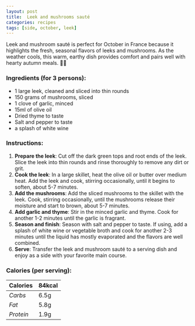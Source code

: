 ```yaml
---
layout: post
title:  Leek and mushrooms sauté
categories: recipes
tags: [side, october, leek]
---
```


Leek and mushroom sauté is perfect for October in France because it highlights the fresh, seasonal flavors of leeks and mushrooms. As the weather cools, this warm, earthy dish provides comfort and pairs well with hearty autumn meals. 🍂🍄

### Ingredients (for 3 persons):
- 1 large leek, cleaned and sliced into thin rounds
- 150 grams of mushrooms, sliced
- 1 clove of garlic, minced
- 15ml of olive oil
- Dried thyme to taste
- Salt and pepper to taste
- a splash of white wine

### Instructions:

1. **Prepare the leek**: Cut off the dark green tops and root ends of the leek. Slice the leek into thin rounds and rinse thoroughly to remove any dirt or grit.
2. **Cook the leek**: In a large skillet, heat the olive oil or butter over medium heat. Add the leek and cook, stirring occasionally, until it begins to soften, about 5-7 minutes.
3. **Add the mushrooms**: Add the sliced mushrooms to the skillet with the leek. Cook, stirring occasionally, until the mushrooms release their moisture and start to brown, about 5-7 minutes.
4. **Add garlic and thyme**: Stir in the minced garlic and thyme. Cook for another 1-2 minutes until the garlic is fragrant.
5. **Season and finish**: Season with salt and pepper to taste. If using, add a splash of white wine or vegetable broth and cook for another 2-3 minutes until the liquid has mostly evaporated and the flavors are well combined.
6. **Serve**: Transfer the leek and mushroom sauté to a serving dish and enjoy as a side with your favorite main course.

### Calories (per serving):

| **Calories** | 84kcal |
| ----------- | ----------- |
| *Carbs* | 6.5g |
| *Fat* | 5.8g |
| *Protein* | 1.9g |